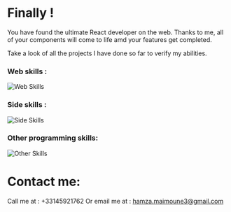 # Finally !

You have found the ultimate React developer on the web. Thanks to me, all of your components will come to life amd your features get completed.

Take a look of all the projects I have done so far to verify my abilities.

### Web skills :

![Web Skills](https://skillicons.dev/icons?i=html,css,javascript,react,tailwind,sass,figma)

### Side skills :

![Side Skills](https://skillicons.dev/icons?i=git,linux&perline=3)

### Other programming skills:

![Other Skills](https://skillicons.dev/icons?i=c,cpp,docker,java,haskell,matlab,py,pytorch)

# Contact me:

Call me at : +33145921762
Or email me at : hamza.maimoune3@gmail.com
